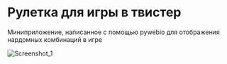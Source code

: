 <h1>Рулетка для игры в твистер</h1>
<p>Миниприложение, написанное с помощью pywebio для отображения нардомных комбинаций в игре</p>

![Screenshot_1](https://user-images.githubusercontent.com/70507934/229719405-7fb0d607-5a46-496e-824b-eb6b4476dde1.jpg)
